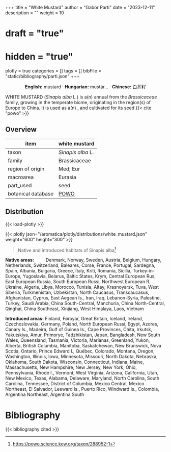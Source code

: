 +++
title = "White Mustard"
author = "Gabor Parti"
date = "2023-12-11"
description = ""
weight = 10
# draft = "true"
# hidden = "true"
plotly = true
categories = []
tags = []
bibFile = "static/bibliography/parti.json"
+++



<center>

**English:** mustard · **Hungarian:** mustár… · **Chinese:** <span class="traditional-chinese-text">白芥籽</span>

</center>

WHITE MUSTARD (*Sinapis alba* L.) is a(n) annual from the *Brassicaceae* family, growing in the temperate biome, originating in the region(s) of Europe to China. It is used as a(n)  , and cultivated for its seed.{{< cite "powo" >}}

## Overview

|       item       |                   white mustard                   |
|------------------|---------------------------------------------------|
|       taxon      |                 *Sinapis alba* L.                 |
|      family      |                    Brassicaceae                   |
| region of origin |                      Med; Eur                     |
|     macroarea    |                      Eurasia                      |
|     part_used    |                        seed                       |
|botanical database|[POWO](https://powo.science.kew.org/taxon/288952-1)|



## Distribution

{{< load-plotly >}}

{{< plotly json="/aromatica/plotly/distributions/white_mustard.json" weight="600" height="300" >}}

>Native and introduced habitats of Sinapis alba[^powo]

[^powo]: https://powo.science.kew.org/taxon/288952-1

<p style="text-align:left;">

**Native areas:** &ensp; &ensp; &ensp; Denmark, Norway, Sweden, Austria, Belgium, Hungary, Netherlands, Switzerland, Baleares, Corse, France, Portugal, Sardegna, Spain, Albania, Bulgaria, Greece, Italy, Kriti, Romania, Sicilia, Turkey-in-Europe, Yugoslavia, Belarus, Baltic States, Krym, Central European Rus, East European Russia, South European Russi, Northwest European R, Ukraine, Algeria, Libya, Morocco, Tunisia, Altay, Krasnoyarsk, Tuva, West Siberia, Turkmenistan, Uzbekistan, North Caucasus, Transcaucasus, Afghanistan, Cyprus, East Aegean Is., Iran, Iraq, Lebanon-Syria, Palestine, Turkey, Saudi Arabia, China South-Central, Manchuria, China North-Central, Qinghai, China Southeast, Xinjiang, West Himalaya, Laos, Vietnam

**Introduced areas:** Finland, Føroyar, Great Britain, Iceland, Ireland, Czechoslovakia, Germany, Poland, North European Russi, Egypt, Azores, Canary Is., Madeira, Gulf of Guinea Is., Cape Provinces, Chita, Irkutsk, Yakutskiya, Amur, Primorye, Tadzhikistan, Japan, Bangladesh, New South Wales, Queensland, Tasmania, Victoria, Marianas, Greenland, Yukon, Alberta, British Columbia, Manitoba, Saskatchewan, New Brunswick, Nova Scotia, Ontario, Prince Edward I., Québec, Colorado, Montana, Oregon, Washington, Illinois, Iowa, Minnesota, Missouri, North Dakota, Nebraska, Oklahoma, South Dakota, Wisconsin, Connecticut, Indiana, Maine, Massachusetts, New Hampshire, New Jersey, New York, Ohio, Pennsylvania, Rhode I., Vermont, West Virginia, Arizona, California, Utah, New Mexico, Texas, Alabama, Delaware, Maryland, North Carolina, South Carolina, Tennessee, District of Columbia, Mexico Central, Mexico Northeast, El Salvador, Leeward Is., Puerto Rico, Windward Is., Colombia, Argentina Northeast, Argentina South

</p>



# Bibliography

{{< bibliography cited >}}

